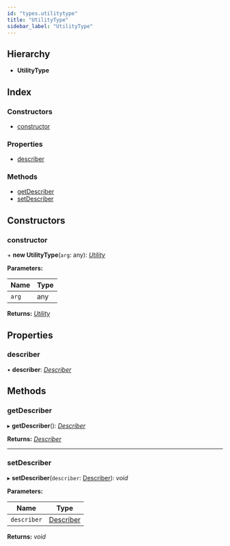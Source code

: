 ```yaml
---
id: "types.utilitytype"
title: "UtilityType"
sidebar_label: "UtilityType"
---
```


## Hierarchy

* **UtilityType**

## Index

### Constructors

* [constructor](types.utilitytype.md#constructor)

### Properties

* [describer](types.utilitytype.md#describer)

### Methods

* [getDescriber](types.utilitytype.md#getdescriber)
* [setDescriber](types.utilitytype.md#setdescriber)

## Constructors

###  constructor

\+ **new UtilityType**(`arg`: any): *[Utility](types.utility.md)*

**Parameters:**

Name | Type |
------ | ------ |
`arg` | any |

**Returns:** *[Utility](types.utility.md)*

## Properties

###  describer

• **describer**: *[Describer](types.describer.md)*

## Methods

###  getDescriber

▸ **getDescriber**(): *[Describer](types.describer.md)*

**Returns:** *[Describer](types.describer.md)*

___

###  setDescriber

▸ **setDescriber**(`describer`: [Describer](types.describer.md)): *void*

**Parameters:**

Name | Type |
------ | ------ |
`describer` | [Describer](types.describer.md) |

**Returns:** *void*
